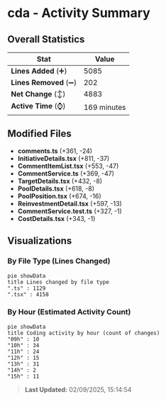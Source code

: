# cda - Activity Summary 

## Overall Statistics

| Stat                   | Value                                                             |
| ---------------------- | ----------------------------------------------------------------- |
| **Lines Added** (➕)   | 5085                                          |
| **Lines Removed** (➖) | 202                                        |
| **Net Change** (↕)    | 4883                |
| **Active Time** (⌚)   | 169 minutes |


## Modified Files
- **comments.ts** (+361, -24)
- **InitiativeDetails.tsx** (+811, -37)
- **CommentItemList.tsx** (+553, -47)
- **CommentService.ts** (+369, -47)
- **TargetDetails.tsx** (+432, -8)
- **PoolDetails.tsx** (+618, -8)
- **PoolPosition.tsx** (+674, -16)
- **ReinvestmentDetail.tsx** (+597, -13)
- **CommentService.test.ts** (+327, -1)
- **CostDetails.tsx** (+343, -1)

## Visualizations

### By File Type (Lines Changed)

```mermaid
pie showData
title Lines changed by file type
".ts" : 1129
".tsx" : 4158
```

### By Hour (Estimated Activity Count)

```mermaid
pie showData
title Coding activity by hour (count of changes)
"09h" : 10
"10h" : 34
"11h" : 24
"12h" : 15
"13h" : 31
"14h" : 2
"15h" : 11
```


> **Last Updated:** 02/09/2025, 15:14:54